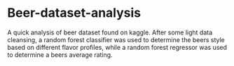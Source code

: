 # Beer-dataset-analysis
A quick analysis of beer dataset found on kaggle. After some light data cleansing, a random forest classifier was used to determine the beers style based on different flavor profiles, while a random forest regressor was used to determine a beers average rating. 
